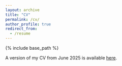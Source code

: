 ```yaml
---
layout: archive
title: "CV"
permalink: /cv/
author_profile: true
redirect_from:
  - /resume
---
```


{% include base_path %}

A version of my CV from June 2025 is available [here](LukeHagarCV_Jun25.pdf).
